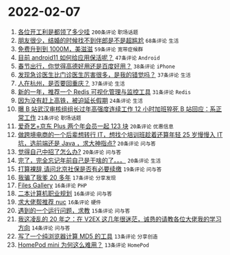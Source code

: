 # 2022-02-07

1. [各位开工利是都领了多少哇](https://www.v2ex.com/t/832169) `200条评论` `职场话题`
1. [朋友很少，结婚的时候找不到伴郎是不是超尴尬](https://www.v2ex.com/t/832171) `68条评论` `生活`
1. [免费升到到 1000M，美滋滋](https://www.v2ex.com/t/832168) `59条评论` `宽带症候群`
1. [目前 android11 如何给应用保活呢？](https://www.v2ex.com/t/832165) `47条评论` `Android`
1. [春节出行，你觉得高德好用还是百度好用？](https://www.v2ex.com/t/832188) `38条评论` `iPhone`
1. [发现急诊医生比门诊医生厉害很多，是我的错觉吗？](https://www.v2ex.com/t/832179) `37条评论` `生活`
1. [人在杭州，是否要回重庆？](https://www.v2ex.com/t/832208) `37条评论` `生活`
1. [新的一年，推荐一个 Redis 可视化管理与监控工具](https://www.v2ex.com/t/832152) `31条评论` `Redis`
1. [因为没有赶上高铁，被迫延长假期](https://www.v2ex.com/t/832150) `24条评论` `生活`
1. [曝 B 站武汉审核组组长过年高强度连续工作 12 小时加班猝死 B 站回应：系正常工作](https://www.v2ex.com/t/832288) `21条评论` `职场话题`
1. [爱奇艺+京东 Plus 两个年会员一起 123 块](https://www.v2ex.com/t/832222) `20条评论` `优惠信息`
1. [做跨境电商的一个后辈想转行 IT，想找个培训班趁着还算年轻 25 岁慢慢入 IT 坑，选前端还是 Java ，求大神指点?](https://www.v2ex.com/t/832195) `20条评论` `问与答`
1. [觉得自己中招了怎么办?](https://www.v2ex.com/t/832174) `20条评论` `问与答`
1. [完了，完全忘记年前自己是干啥的了。。。](https://www.v2ex.com/t/832163) `20条评论` `生活`
1. [打算裸辞,请问北京社保是否有必要续缴](https://www.v2ex.com/t/832209) `19条评论` `问与答`
1. [我骗了我爹 20 多年](https://www.v2ex.com/t/832175) `17条评论` `分享发现`
1. [Files Gallery](https://www.v2ex.com/t/832270) `16条评论` `PHP`
1. [二本计算机职业规划](https://www.v2ex.com/t/832262) `16条评论` `问与答`
1. [求大佬帮推荐 nuc](https://www.v2ex.com/t/832245) `16条评论` `硬件`
1. [遇到的一个运行问题，求教](https://www.v2ex.com/t/832160) `15条评论` `问与答`
1. [我这凌乱的 20 年之：在 V2EX 这几年很迷茫，诚恳的请教各位大佬我的学习方向](https://www.v2ex.com/t/832261) `14条评论` `问与答`
1. [写了一个纯浏览器计算 MD5 的工具](https://www.v2ex.com/t/832244) `13条评论` `分享创造`
1. [HomePod mini 为何这么难用？](https://www.v2ex.com/t/832229) `13条评论` `HomePod`
